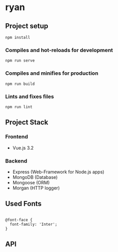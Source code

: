 # ryan

## Project setup
```
npm install
```

### Compiles and hot-reloads for development
```
npm run serve
```

### Compiles and minifies for production
```
npm run build
```

### Lints and fixes files
```
npm run lint
```

## Project Stack
### Frontend
- Vue.js 3.2 

### Backend
- Express (Web-Framework for Node.js apps)
- MongoDB (Database)
- Mongoose (ORM)
- Morgan (HTTP logger)

## Used Fonts

<code>
@font-face {
  font-family: 'Inter';
}
</code>

## API
